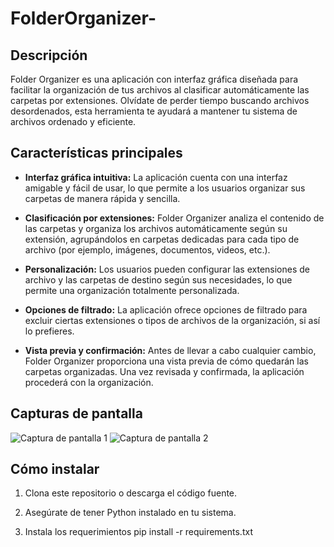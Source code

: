 # FolderOrganizer-


## Descripción

Folder Organizer es una aplicación con interfaz gráfica diseñada para facilitar la organización de tus archivos al clasificar automáticamente las carpetas por extensiones. Olvídate de perder tiempo buscando archivos desordenados, esta herramienta te ayudará a mantener tu sistema de archivos ordenado y eficiente.

## Características principales

- **Interfaz gráfica intuitiva:** La aplicación cuenta con una interfaz amigable y fácil de usar, lo que permite a los usuarios organizar sus carpetas de manera rápida y sencilla.

- **Clasificación por extensiones:** Folder Organizer analiza el contenido de las carpetas y organiza los archivos automáticamente según su extensión, agrupándolos en carpetas dedicadas para cada tipo de archivo (por ejemplo, imágenes, documentos, videos, etc.).

- **Personalización:** Los usuarios pueden configurar las extensiones de archivo y las carpetas de destino según sus necesidades, lo que permite una organización totalmente personalizada.

- **Opciones de filtrado:** La aplicación ofrece opciones de filtrado para excluir ciertas extensiones o tipos de archivos de la organización, si así lo prefieres.

- **Vista previa y confirmación:** Antes de llevar a cabo cualquier cambio, Folder Organizer proporciona una vista previa de cómo quedarán las carpetas organizadas. Una vez revisada y confirmada, la aplicación procederá con la organización.

## Capturas de pantalla

![Captura de pantalla 1](ruta/de/captura1.png) <!-- Agrega capturas de pantalla de tu interfaz gráfica -->
![Captura de pantalla 2](ruta/de/captura2.png)
<!-- Puedes agregar más capturas de pantalla según sea necesario -->

## Cómo instalar

1. Clona este repositorio o descarga el código fuente.

2. Asegúrate de tener Python instalado en tu sistema.

3. Instala los requerimientos
pip install -r requirements.txt

